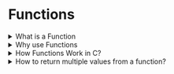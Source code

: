 # Functions 

<details>
<summary>What is a Function</summary>

| Function declare/ prototype | Function define | Function call |
| ---------------- | --------------- | ------------- |
| return_type function_name (datatype parameters_name); | return_type function_name (datatype parameters_name)<br>{<br>block_of_code<br>} | function_name( parameters); |
</details>

<details>
<summary>Why use Functions</summary>
</details>

<details>
<summary>How Functions Work in C?</summary>
  
**Return type** - 
* Specifies type of value to be returned from the function.
* Datatypes - char, int, flloat, double, array, union, struct, enum.
* Types -
  - `return;` - void return type
  - `return value;` returns a single value using the return statement, based on datatype .
* End of function. Only return a single value from the function .
  - After return, based on *void/ non void datatypes*, it passes the control back to the *called function*.
* Multiple return statements is possible, but only one is executed.
 
**Function name** - 
* Unique name for function identification. 
* Naming rules are same as followed by variables.
* Parameter list: A set of input values passed to the function. If the function takes no inputs, this can be left empty or written as void.

**Function body**
* The block of code that runs when the function is called. It is enclosed in curly braces { }.
</details>

<details>
<summary>How to return multiple values from a function?</summary>

* Methods to return multiple values from a function :
  - By using pointers.
  - By using structures.
  - By using Arrays.
1. Returning multiple values Using pointers :
   | function call | function definition |
   | ------------- | ------------------- |
   | &parameter | *parameter |

2. Returning multiple values using structures :
   | function call | function definition |
   | ------------- | ------------------- |
   | &parameter | *parameter |

3. Returning multiple values using an array (Works only when returned items are of same types) :
   | function call | function definition |
   | ------------- | ------------------- |
   | &parameter | parameter[] |
</details>


